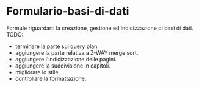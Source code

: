 # Formulario-basi-di-dati
Formule riguardarti la creazione, gestione ed indicizzazione di basi di dati.
TODO:
- terminare la parte sui query plan.
- aggiungere la parte relativa a Z-WAY merge sort.
- aggiungere l'indicizzazione delle pagini.
- aggiungere la suddivisione in capitoli.
- migliorare lo stile.
- controllare la formattazione.
